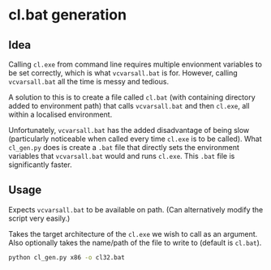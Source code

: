 # cl.bat generation

## Idea

Calling `cl.exe` from command line requires multiple envionment variables to be set correctly, which is what `vcvarsall.bat` is for.
However, calling `vcvarsall.bat` all the time is messy and tedious.

A solution to this is to create a file called `cl.bat` (with containing directory added to environment path) that calls `vcvarsall.bat` and then `cl.exe`, all within a localised environment.

Unfortunately, `vcvarsall.bat` has the added disadvantage of being slow (particularly noticeable when called every time `cl.exe` is to be called). What `cl_gen.py` does is create a `.bat` file that directly sets the environment variables that `vcvarsall.bat` would and runs `cl.exe`. This `.bat` file is significantly faster.

## Usage

Expects `vcvarsall.bat` to be available on path. (Can alternatively modify the script very easily.)

Takes the target architecture of the `cl.exe` we wish to call as an argument.
Also optionally takes the name/path of the file to write to (default is `cl.bat`).

```bash
python cl_gen.py x86 -o cl32.bat
```
